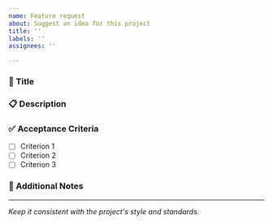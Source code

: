 ```yaml
---
name: Feature request
about: Suggest an idea for this project
title: ''
labels: ''
assignees: ''

---
```


### 📝 Title
<!-- Short, descriptive title for the issue. -->

### 📋 Description
<!-- Clearly describe the problem, feature, or improvement. -->

### ✅ Acceptance Criteria
<!-- What must be true for this issue to be considered complete. -->
- [ ] Criterion 1
- [ ] Criterion 2
- [ ] Criterion 3

### 💬 Additional Notes
<!-- Any other context, screenshots, or references. -->

---
_Keep it consistent with the project's style and standards._
